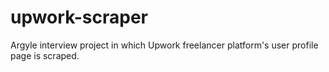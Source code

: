 # upwork-scraper
Argyle interview project in which Upwork freelancer platform's user profile page is scraped.
